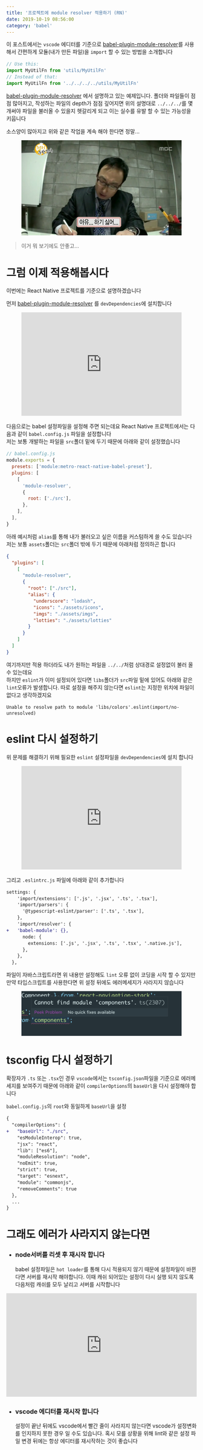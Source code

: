 ```yaml
---
title: '프로젝트에 module resolver 적용하기 (RN)'
date: 2019-10-19 08:56:00
category: 'babel'
---
```


이 포스트에서는 `vscode` 에디터를 기준으로 [babel-plugin-module-resolver](https://github.com/tleunen/babel-plugin-module-resolver)를 사용해서
간편하게 모듈(내가 만든 파일)을 `import` 할 수 있는 방법을 소개합니다

```js
// Use this:
import MyUtilFn from 'utils/MyUtilFn'
// Instead of that:
import MyUtilFn from '../../../../utils/MyUtilFn'
```

[babel-plugin-module-resolver](https://github.com/tleunen/babel-plugin-module-resolver) 에서 설명하고 있는
예제입니다. 폴더와 파일들이 점점 많아지고, 작성하는 파일의 depth가 점점 깊어지면 위의 설명대로 `../../../`를 몇개써야 파일을 불러올 수 있을지
헷갈리게 되고 이는 실수를 유발 할 수 있는 가능성을 키웁니다

소스양이 많아지고 위와 같은 작업을 계속 해야 한다면 정말...

<figure>
  <img src="images/annoying.png" alt ="annoying"/>
</figure>

> 이거 뭐 보기에도 안좋고...

# 그럼 이제 적용해봅시다

이번에는 React Native 프로젝트를 기준으로 설명하겠습니다

먼저 [babel-plugin-module-resolver](https://github.com/tleunen/babel-plugin-module-resolver) 를 `devDependencies`에 설치합니다

<figure>
  <iframe
  src="https://carbon.now.sh/embed/?bg=rgba(0%2C0%2C0%2C1)&t=material&wt=bw&l=application%2Fx-sh&ds=false&dsyoff=20px&dsblur=68px&wc=true&wa=true&pv=56px&ph=56px&ln=false&fl=1&fm=Fira%20Code&fs=18px&lh=90%25&si=false&es=2x&wm=false&code=yarn%2520add%2520-D%2520babel-plugin-module-resolver%2520%2520%2520%2520%2520%2520%2520%2520%2520%2520%2520%2520%2520%2520%2520%2520%2520%2520%2520%2520%2520%2520%2520%2520%2520%2520%2520%2520%2520%2520%2520%2520%2520%2520%2520%2520%2520%2520%2520%2520%2520%2520%2520%2520%2520%2520%2520%2520%2520%2520%2520%2520%2520%2520%2520%2520%2520%2520%2520%2520%2520%2520%2520"
  style="width:100%; height:273px; border:0; overflow:hidden;"
  sandbox="allow-scripts allow-same-origin">
</iframe>
</figure>

다음으로는 babel 설정파일을 설정해 주면 되는데요 React Native 프로젝트에서는
다음과 같이 `babel.config.js` 파일을 설정합니다  
저는 보통 개발하는 파일을 `src`폴더 밑에 두기 때문에 아래와 같이 설정했습니다

```js
// babel.config.js
module.exports = {
  presets: ['module:metro-react-native-babel-preset'],
  plugins: [
    [
      'module-resolver',
      {
        root: ['./src'],
      },
    ],
  ],
}
```

아래 예시처럼 `alias`를 통해 내가 불러오고 싶은 이름을 커스텀하게 쓸 수도 있습니다
저는 보통 `assets`폴더는 `src`폴더 밖에 두기 때문에 아래처럼 정의하곤 합니다

```json
{
  "plugins": [
    [
      "module-resolver",
      {
        "root": ["./src"],
        "alias": {
          "underscore": "lodash",
          "icons": "./assets/icons",
          "imgs": "./assets/imgs",
          "lotties": "./assets/lotties"
        }
      }
    ]
  ]
}
```

여기까지만 적용 하더라도 내가 원하는 파일을 `../../`처럼 상대경로 설정없이 불러 올 수 있는데요  
하지만 `eslint`가 이미 설정되어 있다면 `libs`폴더가 `src`파일 밑에 있어도 아래와 같은 `lint`오류가 발생합니다. 따로 설정을 해주지 않는다면
`eslint`는 지정한 위치에 파일이 없다고 생각하겠지요

```
Unable to resolve path to module 'libs/colors'.eslint(import/no-unresolved)
```

# eslint 다시 설정하기

위 문제를 해결하기 위해 필요한 `eslint` 설정파일을 `devDependencies`에 설치 합니다

<figure>
<iframe
  src="https://carbon.now.sh/embed/?bg=rgba(0%2C0%2C0%2C1)&t=material&wt=bw&l=application%2Fx-sh&ds=false&dsyoff=20px&dsblur=68px&wc=true&wa=true&pv=56px&ph=56px&ln=false&fl=1&fm=Fira%20Code&fs=18px&lh=90%25&si=false&es=2x&wm=false&code=yarn%2520add%2520-D%2520eslint-plugin-import%250Ayarn%2520add%2520-D%2520eslint-import-resolver-babel-module%2520%2520%2520%2520%2520%2520%2520%2520%2520%2520%2520%2520%2520"
  style="width:100%; height:273px; border:0; overflow:hidden;"
  sandbox="allow-scripts allow-same-origin">
</iframe>
</figure>

그리고 `.eslintrc.js` 파일에 아래와 같이 추가합니다

```diff
settings: {
    'import/extensions': ['.js', '.jsx', '.ts', '.tsx'],
    'import/parsers': {
      '@typescript-eslint/parser': ['.ts', '.tsx'],
    },
    'import/resolver': {
+   'babel-module': {},
      node: {
        extensions: ['.js', '.jsx', '.ts', '.tsx', '.native.js'],
      },
    },
  },
```

파일이 자바스크립트라면 위 내용만 설정해도 `lint` 오류 없이 코딩을 시작 할 수 있지만
만약 타입스크립트를 사용한다면 위 설정 뒤에도 에러메세지가 사라지지 않습니다

<figure>
  <img src="images/error.png" alt="error"/>
</figure>

# tsconfig 다시 설정하기

확장자가 `.ts` 또는 `.tsx`인 경우 `vscode`에서는 `tsconfig.json`파일을 기준으로 에러메세지를 보여주기 때문에
아래와 같이 `compilerOptions`의 `baseUrl`을 다시 설정해야 합니다

`babel.config.js`의 `root`와 동일하게 `baseUrl`을 설정

```diff
{
  "compilerOptions": {
+   "baseUrl": "./src",
    "esModuleInterop": true,
    "jsx": "react",
    "lib": ["es6"],
    "moduleResolution": "node",
    "noEmit": true,
    "strict": true,
    "target": "esnext",
    "module": "commonjs",
    "removeComments": true
  },
  ...
}
```

# 그래도 에러가 사라지지 않는다면

- ### node서버를 리셋 후 재시작 합니다
  babel 설정파일은 `hot loader`를 통해 다시 적용되지 않기 때문에 설정파일이 바뀐다면 서버를 재시작 해야합니다. 이때 캐쉬 되어있는 설정이 다시 실행 되지 않도록 다음처럼 캐쉬를 모두 날리고 서버를 시작합니다

<iframe
  src="https://carbon.now.sh/embed/?bg=rgba(0%2C0%2C0%2C1)&t=material&wt=bw&l=application%2Fx-sh&ds=false&dsyoff=20px&dsblur=68px&wc=true&wa=true&pv=56px&ph=56px&ln=false&fl=1&fm=Fira%20Code&fs=18px&lh=90%25&si=false&es=2x&wm=false&code=yarn%2520start%2520--reset-cache%2520%2520%2520%2520%2520%2520%2520%2520%2520"
  style="width:100%; height:273px; border:0; overflow:hidden;"
  sandbox="allow-scripts allow-same-origin">
</iframe>

- ### vscode 에디터를 재시작 합니다
  설정이 끝난 뒤에도 vscode에서 빨간 줄이 사라지지 않는다면 vscode가 설정변화를 인지하지 못한 경우 일 수도 있습니다. 혹시 모를 상황을 위해 lint와 같은 설정 파일 변경 뒤에는 항상 에디터를 재시작하는 것이 좋습니다
